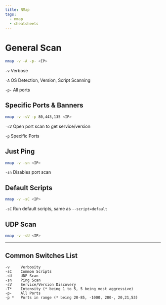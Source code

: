 ```yaml
---
title: NMap
tags:
  - nmap
  - cheatsheets
---
```

# General Scan

```sh
nmap -v -A -p- <IP>
```

`-v` Verbose

`-A` OS Detection, Version, Script Scanning

`-p-` All ports
## Specific Ports & Banners

```sh
nmap -v -sV -p 80,443,135 <IP>
```

`-sV` Open port scan to get service/version

`-p` Specific Ports

## Just Ping

```sh
nmap -v -sn <IP>
```

`-sn` Disables port scan

## Default Scripts

```sh
nmap -v -sC <IP>
```

`-sC` Run default scripts, same as `--script=default`

## UDP Scan

```sh
nmap -v -sU <IP>
```

-----------

## Common Switches List

```
-v     Verbosity
-sC    Common Scripts
-sU    UDP Scan
-sn    Ping Scan
-sV    Service/Version Discovery
-T*    Intensity (* being 1 to 5, 5 being most aggressive)
-p-    All Ports
-p *   Ports in range (* being 20-85, -1000, 200-, 20,21,53)
```